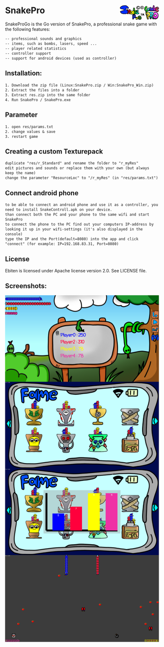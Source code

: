 # SnakePro <img src="https://github.com/Mortim-Portim/SnakePro/blob/master/pics/logo.png" style="float:right" width="48" height="48" alt="Logo" /> <img src="https://github.com/Mortim-Portim/SnakePro/blob/master/pics/logo2.png" style="float:right" height="48" alt="Logo2" />


SnakeProGo is the Go version of SnakePro, a professional snake game with the following features:

    -- professional sounds and graphics
    -- items, such as bombs, lasers, speed ...
    -- player related statistics
    -- controller support
    -- support for android devices (used as controller)

## Installation:

    1. Download the zip file (Linux:SnakePro.zip / Win:SnakePro_Win.zip)
    2. Extract the files into a folder
    3. Extract res.zip into the same folder
    4. Run SnakePro / SnakePro.exe

## Parameter

    1. open res/params.txt
    2. change values & save
    3. restart game

## Creating a custom Texturepack

    duplicate "res/r_Standard" and rename the folder to "r_myRes"
    edit pictures and sounds or replace them with your own (but always keep the name)
    change the parameter "ResourceLoc" to "/r_myRes" (in "res/params.txt")

## Connect android phone
    
    to be able to connect an android phone and use it as a controller, you need to install SnakeControll.apk on your device.
    than connect both the PC and your phone to the same wifi and start SnakePro
    to connect the phone to the PC find out your computers IP-address by looking it up in your wifi-settings (it's also displayed in the console)
    type the IP and the Port(default=8080) into the app and click "connect" (for example: IP=192.168.83.31, Port=8080)
    
## License

Ebiten is licensed under Apache license version 2.0. See LICENSE file.
    
## Screenshots:

<img src="https://github.com/Mortim-Portim/SnakePro/blob/master/pics/screenshot.png" style="float:right" alt="screenshot1" />
<img src="https://github.com/Mortim-Portim/SnakePro/blob/master/pics/screenshot2.png" style="float:right" alt="screenshot2" />
<img src="https://github.com/Mortim-Portim/SnakePro/blob/master/pics/screenshot3.png" style="float:right" alt="screenshot3" />
<img src="https://github.com/Mortim-Portim/SnakePro/blob/master/pics/screenshot4.png" style="float:right" alt="screenshot4" />

